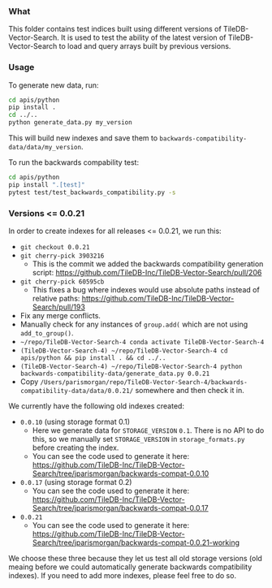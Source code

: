 ### What

This folder contains test indices built using different versions of TileDB-Vector-Search. It is used to test the ability of the latest version of TileDB-Vector-Search to load and query arrays built by previous versions.

### Usage

To generate new data, run:

```bash
cd apis/python
pip install .
cd ../..
python generate_data.py my_version
```

This will build new indexes and save them to `backwards-compatibility-data/data/my_version`.

To run the backwards compability test:

```bash
cd apis/python
pip install ".[test]"
pytest test/test_backwards_compatibility.py -s
```

### Versions <= 0.0.21

In order to create indexes for all releases <= 0.0.21, we run this:

- `git checkout 0.0.21`
- `git cherry-pick 3903216`
  - This is the commit we added the backwards compatibility generation script: https://github.com/TileDB-Inc/TileDB-Vector-Search/pull/206
- `git cherry-pick 60595cb`
  - This fixes a bug where indexes would use absolute paths instead of relative paths: https://github.com/TileDB-Inc/TileDB-Vector-Search/pull/193
- Fix any merge conflicts.
- Manually check for any instances of `group.add(` which are not using `add_to_group()`.
- `~/repo/TileDB-Vector-Search-4 conda activate TileDB-Vector-Search-4`
- `(TileDB-Vector-Search-4) ~/repo/TileDB-Vector-Search-4 cd apis/python && pip install . && cd ../..`
- `(TileDB-Vector-Search-4) ~/repo/TileDB-Vector-Search-4 python backwards-compatibility-data/generate_data.py 0.0.21`
- Copy `/Users/parismorgan/repo/TileDB-Vector-Search-4/backwards-compatibility-data/data/0.0.21/` somewhere and then check it in.

We currently have the following old indexes created:

- `0.0.10` (using storage format 0.1)
  - Here we generate data for `STORAGE_VERSION` `0.1`. There is no API to do this, so we manually set `STORAGE_VERSION` in `storage_formats.py` before creating the index.
  - You can see the code used to generate it here: https://github.com/TileDB-Inc/TileDB-Vector-Search/tree/jparismorgan/backwards-compat-0.0.10
- `0.0.17` (using storage format 0.2)
  - You can see the code used to generate it here: https://github.com/TileDB-Inc/TileDB-Vector-Search/tree/jparismorgan/backwards-compat-0.0.17
- `0.0.21`
  - You can see the code used to generate it here: https://github.com/TileDB-Inc/TileDB-Vector-Search/tree/jparismorgan/backwards-compat-0.0.21-working

We choose these three because they let us test all old storage versions (old meaing before we could automatically generate backwards compatibility indexes). If you need to add more indexes, please feel free to do so.
